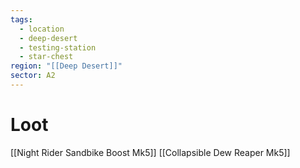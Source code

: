 ```yaml
---
tags:
  - location
  - deep-desert
  - testing-station
  - star-chest
region: "[[Deep Desert]]"
sector: A2
---
```

# Loot
[[Night Rider Sandbike Boost Mk5]]
[[Collapsible Dew Reaper Mk5]]

